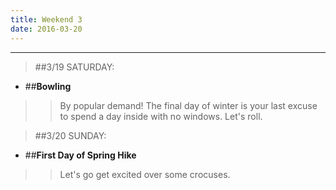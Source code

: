 ```yaml
---
title: Weekend 3
date: 2016-03-20
---
```

***
>##3/19 SATURDAY:
- ##**Bowling**

>> By popular demand! The final day of winter is your last excuse to spend a day inside with no windows. Let's roll.

>##3/20 SUNDAY:
- ##**First Day of Spring Hike**

>> Let's go get excited over some crocuses.
